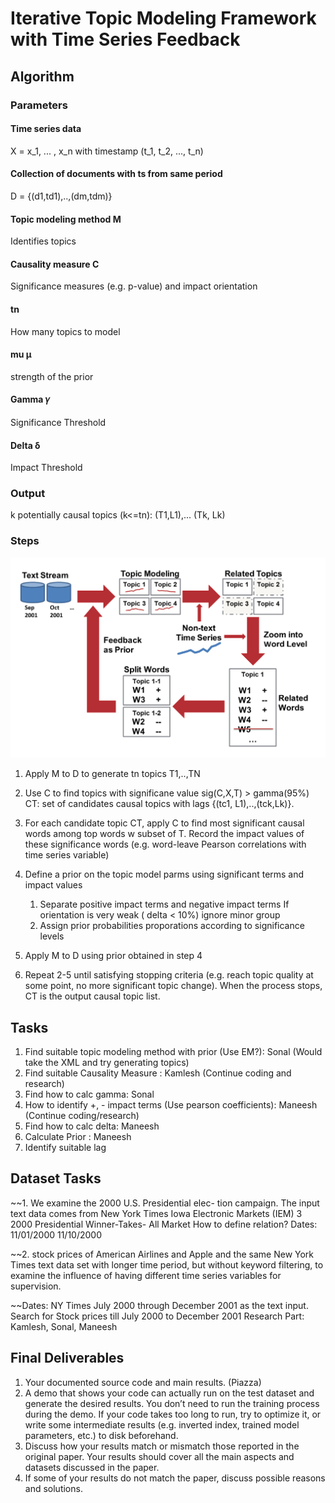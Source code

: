 # Iterative Topic Modeling Framework with Time Series Feedback

## Algorithm
### Parameters
#### Time series data
X = x_1, ... , x_n with timestamp (t_1, t_2, ..., t_n)

#### Collection of documents with ts from same period
D = {(d1,td1),..,(dm,tdm)}

#### Topic modeling method M
Identifies topics

#### Causality measure C
Significance measures (e.g. p-value) and impact orientation


#### tn
How many topics to model

#### mu μ
strength of the prior

#### Gamma 𝛾
Significance Threshold

#### Delta δ
Impact Threshold

### Output
k potentially causal topics
(k<=tn): (T1,L1),... (Tk, Lk)


### Steps
![Algorithm Steps](./Algorithm.png)
1. Apply M to D to generate tn topics T1,..,TN
2. Use C to find topics with significane value sig(C,X,T) > gamma(95%)
   CT: set of candidates causal topics with lags {(tc1, L1),..,(tck,Lk)}.
3. For each candidate topic CT, apply C to find most significant
   causal words among top words w subset of T.
   Record the impact values of these significance words (e.g. word-leave Pearson 
   correlations with time series variable)
4. Define a prior on the topic model parms using significant terms and impact values
   1. Separate positive impact terms and negative impact terms
      If orientation is very weak ( delta < 10%) ignore minor group
   2. Assign prior probabilities proporations according to significance levels
   
5. Apply M to D using prior obtained in step 4 
6. Repeat 2-5 until satisfying stopping criteria (e.g. reach topic quality at some point,
no more significant topic change). When the process stops, CT is the output causal topic
list.

## Tasks
1. Find suitable topic modeling method with prior (Use EM?): Sonal (Would take the XML and try generating topics)
2. Find suitable Causality Measure : Kamlesh (Continue coding and research)
3. Find how to calc gamma: Sonal 
4. How to identify +, - impact terms (Use pearson coefficients): Maneesh (Continue coding/research)
5. Find how to calc delta: Maneesh
6. Calculate Prior : Maneesh
7. Identify suitable lag

## Dataset Tasks
~~1. We examine the 2000 U.S. Presidential elec-
tion campaign. The input text data comes from New York Times
Iowa Electronic Markets (IEM) 3 2000 Presidential Winner-Takes-
All Market
How to define relation?
Dates: 11/01/2000 11/10/2000

~~2. stock prices of American Airlines
and Apple and the same New York Times text data set with longer
time period, but without keyword filtering, to examine the influence
of having different time series variables for supervision.

~~Dates: NY Times July 2000 through December 2001 as the text input.
Search for Stock prices till July 2000 to December 2001
Research Part: Kamlesh, Sonal, Maneesh

## Final Deliverables
1. Your documented source code and main results. (Piazza)
2. A demo that shows your code can actually run on the test dataset and generate the desired results. You don’t need to run the training process during the demo. If your code takes too long to run, try to optimize it, or write some intermediate results (e.g. inverted index, trained model parameters, etc.) to disk beforehand.
3. Discuss how your results match or mismatch those reported in the original paper. Your results should cover all the main aspects and datasets discussed in the paper.
4. If some of your results do not match the paper, discuss possible reasons and solutions.
